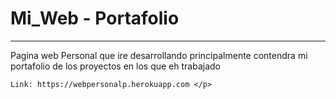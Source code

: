<h1>Mi_Web - Portafolio</h1>

<hr>
<p> Pagina web Personal que ire desarrollando 
    principalmente contendra mi portafolio
    de los proyectos en los que eh trabajado<br>

    Link: https://webpersonalp.herokuapp.com </p>
